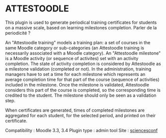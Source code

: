 # ATTESTOODLE

This plugin is used to generate periodical training certificates for students on a massive scale, based on learning milestones completion. Parler de la periodicité ?

An "Attestoodle training" models a training plan: a set of courses in the same Moodle category or sub-categories (an Attestoodle training is necessarily associated with a Moodle category).
An "Attestoodle milestone" is a Moodle activity (or sequence of activites) set with an activity completion. The state of activity completion is considered by Attestoodle as a milestone validation (completed or not). 
In the administration, training managers have to set a time for each milestone which represents an average completion time for that part of the course (sequence of activities) included in the milestone.  Once the milestone is validated, Attestoodle considers this part of the course is completed, so the corresponding time is credited to the student. The milestone should only be seen as a validation step.

When certificates are generated, times of completed milestones are aggregated for each student, for the selected period, and printed on their certificate.

Compatibility : Moodle 3.3, 3.4
Plugin type : admin tool
Site : [sciencesconf](https://attestoodle.sciencesconf.org/)

